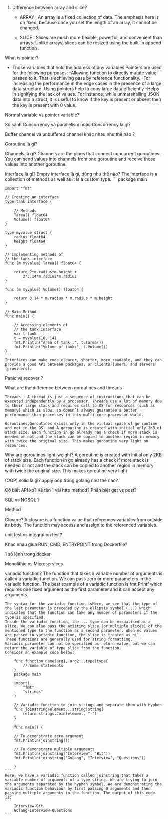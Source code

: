1. Difference between array and slice?

    - ARRAY : An array is a fixed collection of data. The emphasis here is on fixed, because once you set the length of an array, it cannot be changed.

    - SLICE : Slices are much more flexible, powerful, and convenient than arrays. Unlike arrays, slices can be resized using the built-in append function .

What is pointer?
- Those variables that hold the address of any variables
Pointers are used for the following purposes:
    -Allowing function to directly mutate value passed to it. That is achieving pass by reference functionality.
    -For increasing the performance in the edge cases in the presence of a large data structure. Using pointers help to copy large data efficiently
    -Helps in signifying the lack of values. For instance, while unmarshalling JSON data into a struct, it is useful to know if the key is present or absent then the key is present with 0 value.

Normal variable vs pointer variable?
    
So sánh Concurrency và parallelism hoặc Concurrency là gì?



Buffer channel và unbuffered channel khác nhau như thế nào ?

Goroutine là gì?

Channels là gì?
    Channels are the pipes that connect concurrent goroutines. You can send values into channels from one goroutine and receive those values into another goroutine.

Interface là gì? Empty interface là gì, dùng như thế nào?
    The interface is a collection of methods as well as it is a custom type.
    ```
    package main

    import "fmt"
      
    // Creating an interface
    type tank interface {
      
        // Methods
        Tarea() float64
        Volume() float64
    }
      
    type myvalue struct {
        radius float64
        height float64
    }
      
    // Implementing methods of
    // the tank interface
    func (m myvalue) Tarea() float64 {
      
        return 2*m.radius*m.height +
            2*3.14*m.radius*m.radius
    }
      
    func (m myvalue) Volume() float64 {
      
        return 3.14 * m.radius * m.radius * m.height
    }
      
    // Main Method
    func main() {
      
        // Accessing elements of
        // the tank interface
        var t tank
        t = myvalue{10, 14}
        fmt.Println("Area of tank :", t.Tarea())
        fmt.Println("Volume of tank:", t.Volume())
    }
    ```
    Interfaces can make code clearer, shorter, more readable, and they can provide a good API between packages, or clients (users) and servers (providers).

Panic và recover ?

What are the difference between goroutines and threads

    Threads : A thread is just a sequence of instructions that can be executed independently by a processor. Threads use a lot of memory due to their large stack and requires call to OS for resources (such as memory) which is slow. so doesn’t always guarantee a better performance than processes in this multi-core processor world.

    Goroutines:Goroutines exists only in the virtual space of go runtime and not in the OS. and A goroutine is created with initial only 2KB of stack size. Each function in go already has a check if more stack is needed or not and the stack can be copied to another region in memory with twice the original size. This makes goroutine very light on resources.

Why are goroutines light-weight?
    A goroutine is created with initial only 2KB of stack size. Each function in go already has a check if more stack is needed or not and the stack can be copied to another region in memory with twice the original size. This makes goroutine very light

(OOP) solid là gì? apply oop trong golang như thế nào?

Có biết API ko? Kể tên 1 vài http method? Phân biệt get vs post?


SQL vs NOSQL ?

Method

Closure?
    A closure is a function value that references variables from outside its body. The function may access and assign to the referenced variables.

unit test vs integration test?

Khac nhau giua RUN, CMD, ENTRYPOINT trong Dockerfile?

1 số lệnh trong docker

Monolithic vs Microservices

variadic function?
    The function that takes a variable number of arguments is called a variadic function. We can pass zero or more parameters in the variadic function. The best example of a variadic function is fmt.Printf which requires one fixed argument as the first parameter and it can accept any arguments.

    The syntax for the variadic function isHere, we see that the type of the last parameter is preceded by the ellipsis symbol (...) which indicates that the function can take any number of parameters if the type is specified.
    Inside the variadic function, the ... type can be visualised as a slice. We can also pass the existing slice (or multiple slices) of the mentioned type to the function as a second parameter. When no values are passed in variadic function, the slice is treated as nil.
    These functions are generally used for string formatting.
    Variadic parameter can not be specified as return value, but we can return the variable of type slice from the function.
    Consider an example code below:
    ```
        func function_name(arg1, arg2...type)type{
            // Some statements
        }
        package main
        
        import(
            "fmt"
            "strings"
        )
        
        // Variadic function to join strings and separate them with hyphen
        func joinstring(element...string)string{
            return strings.Join(element, "-")
        }
        
        func main() {
        
        // To demonstrate zero argument
        fmt.Println(joinstring())
            
        // To demonstrate multiple arguments
        fmt.Println(joinstring("Interview", "Bit"))
        fmt.Println(joinstring("Golang", "Interview", "Questions"))
            
        }
    ```
    Here, we have a variadic function called joinstring that takes a variable number of arguments of a type string. We are trying to join the arguments separated by the hyphen symbol. We are demonstrating the variadic function behaviour by first passing 0 arguments and then passing multiple arguments to the function. The output of this code is:
    ```
        Interview-Bit
        Golang-Interview-Questions
    ```